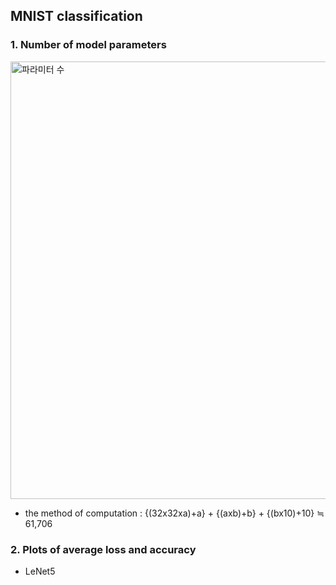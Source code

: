## MNIST classification
### 1. Number of model parameters 
<img width="700" alt="파라미터 수" src="https://github.com/jiwwnn/mnist_classification/assets/134251617/6a06f596-8040-470d-b0ed-5dd2d07d974b">

- the method of computation : {(32x32xa)+a} + {(axb)+b} + {(bx10)+10} ≒ 61,706 
### 2. Plots of average loss and accuracy
- LeNet5
  
